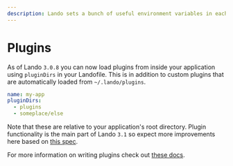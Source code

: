 ```yaml
---
description: Lando sets a bunch of useful environment variables in each service by default, or you can inject your own by configuring your Landofile or using a custom environment file.
---
```


# Plugins

As of Lando `3.0.8` you can now load plugins from inside your application using `pluginDirs` in your Landofile. This is in addition to custom plugins that are automatically loaded from `~/.lando/plugins`.

```yaml
name: my-app
pluginDirs:
  - plugins
  - someplace/else
```

Note that these are relative to your application's root directory. Plugin functionality is the main part of Lando `3.1` so expect more improvements here based on [this spec](https://github.com/lando/lando/issues/2434).

For more information on writing plugins check out [these docs](./../contrib/contrib-plugins.md).
